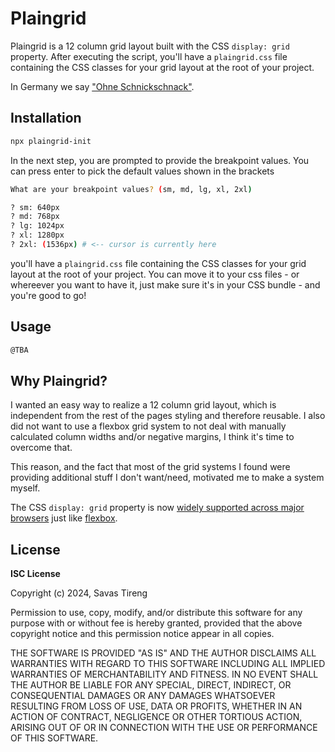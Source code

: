 # Plaingrid

Plaingrid is a 12 column grid layout built with the CSS `display: grid` property. After executing the script, you'll have a `plaingrid.css` file containing the CSS classes for your grid layout at the root of your project.

In Germany we say ["Ohne Schnickschnack"](https://www.deepl.com/de/translator#de/en/Ohne%20Schnickschnack).

## Installation

```bash
npx plaingrid-init
```

In the next step, you are prompted to provide the breakpoint values. You can press enter to pick the default values shown in the brackets

```bash
What are your breakpoint values? (sm, md, lg, xl, 2xl)

? sm: 640px
? md: 768px
? lg: 1024px
? xl: 1280px
? 2xl: (1536px) # <-- cursor is currently here
```

you'll have a `plaingrid.css` file containing the CSS classes for your grid layout at the root of your project. You can move it to your css files - or whereever you want to have it, just make sure it's in your CSS bundle - and you're good to go!

## Usage

```html
@TBA
```

## Why Plaingrid?

I wanted an easy way to realize a 12 column grid layout, which is independent from the rest of the pages styling and therefore reusable. I also did not want to use a flexbox grid system to not deal with manually calculated column widths and/or negative margins, I think it's time to overcome that.

This reason, and the fact that most of the grid systems I found were providing additional stuff I don't want/need, motivated me to make a system myself.

The CSS `display: grid` property is now [widely supported across major browsers](https://caniuse.com/?search=css%20grid) just like [flexbox](https://caniuse.com/?search=css%20flexbox).

## License

**ISC License**

Copyright (c) 2024, Savas Tireng

Permission to use, copy, modify, and/or distribute this software for any
purpose with or without fee is hereby granted, provided that the above
copyright notice and this permission notice appear in all copies.

THE SOFTWARE IS PROVIDED "AS IS" AND THE AUTHOR DISCLAIMS ALL WARRANTIES
WITH REGARD TO THIS SOFTWARE INCLUDING ALL IMPLIED WARRANTIES OF
MERCHANTABILITY AND FITNESS. IN NO EVENT SHALL THE AUTHOR BE LIABLE FOR
ANY SPECIAL, DIRECT, INDIRECT, OR CONSEQUENTIAL DAMAGES OR ANY DAMAGES
WHATSOEVER RESULTING FROM LOSS OF USE, DATA OR PROFITS, WHETHER IN AN
ACTION OF CONTRACT, NEGLIGENCE OR OTHER TORTIOUS ACTION, ARISING OUT OF
OR IN CONNECTION WITH THE USE OR PERFORMANCE OF THIS SOFTWARE.
